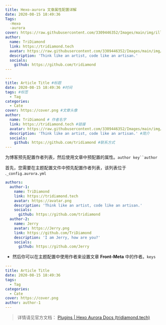 ```yaml
---
title: Hexo-aurora 文章属性配置详解
date: 2020-08-15 18:49:36
Tags: 
  -Hexo
  -aurora
cover: https://raw.githubusercontent.com/3309446352/Images/main/img/illust_63502560_20210626_204746.jpg
author:
  name: TriDiamond
  link: https://tridiamond.tech
  avatar: https://raw.githubusercontent.com/3309446352/Images/main/img/pr.png
  description: 'Think like an artist, code like an artisan.'
  socials:
    github: https://github.com/tridiamond
---
```

```yaml
---
title: Article Title #标题
date: 2020-08-15 18:49:36 #时间
tags: #标签
  - Tag
categories:
  - Cate
cover: https://cover.png #文章头像
author:
  name: TriDiamond # 作者名字
  link: https://tridiamond.tech #链接
  avatar: https://raw.githubusercontent.com/3309446352/Images/main/img/pr.png #作者头像
  description: 'Think like an artist, code like an artisan.' #简介
  socials:
    github: https://github.com/tridiamond #联系方式
---
```

为博客预先配置作者列表，然后使用文章中预配置的属性。`author key``author`

首先，您需要在主题配置文件中预先配置作者列表，该列表位于 .`_config.aurora.yml`

```yaml
authors:
  author-1:
    name: TriDiamond
    link: https://tridiamond.tech
    avatar: https://avatar.png
    description: 'Think like an artist, code like an artisan.'
    socials:
      github: https://github.com/tridiamond
  author-2:
    name: Jerry
    avatar: https://Jerry.png
    link: https://github.com/TriDiamond
    description: 'I am Jerry, how are you?'
    socials:
      github: https://github.com/Jerry
```

- 然后你可以在主题配置中使用作者来设置文章 **Front-Meta** 中的作者。`keys`

```yaml
---
title: Article Title
date: 2020-08-15 18:49:36
tags:
  - Tag
categories:
  - Cate
cover: https://cover.png
author: author-1
---
```



> 详情请见官方文档： [Plugins | Hexo Aurora Docs (tridiamond.tech)](https://aurora.tridiamond.tech/en/configs/plugins.html) 
